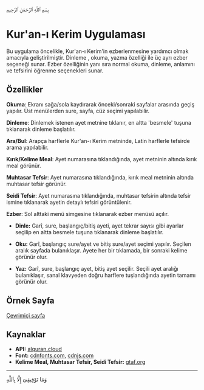
بِسْمِ ٱللَّهِ ٱلرَّحْمَٰنِ ٱلرَّحِيمِ

# Kur'an-ı Kerim Uygulaması

Bu uygulama öncelikle, Kur'an-ı Kerim'in ezberlenmesine yardımcı olmak amacıyla geliştirilmiştir. Dinleme , okuma, yazma özelliği ile üç ayrı ezber seçeneği sunar. Ezber özelliğinin yanı sıra normal  okuma,  dinleme, anlamını ve tefsirini öğrenme  seçenekleri sunar.

## Özellikler

 **Okuma**: Ekranı sağa/sola kaydırarak önceki/sonraki sayfalar arasında geçiş yapılır. Üst menülerden sure, sayfa, cüz seçimi yapılabilir.
 
 **Dinleme**: Dinlemek istenen ayet metnine tıklanır, en altta 'besmele' tuşuna tıklanarak dinleme başlatılır.
 
 **Ara/Bul**: Arapça harflerle Kur'an-ı Kerim metninde, Latin harflerle tefsirde arama yapılabilir.
 
 **Kırık/Kelime Meal**: Ayet numarasına tıklandığında, ayet metninin altında kırık meal görünür.
 
 **Muhtasar Tefsir**: Ayet numarasına tıklandığında, kırık meal metninin altında muhtasar tefsir görünür.
 
 **Seidi Tefsir**: Ayet numarasına tıklandığında, muhtasar tefsirin altında tefsir ismine tıklanarak ayetin detaylı tefsiri görüntülenir.
 
 **Ezber**: Sol alttaki menü simgesine tıklanarak ezber menüsü açılır.
 
- **Dinle:** Garî, sure, başlangıç/bitiş ayeti, ayet tekrar sayısı gibi ayarlar seçilip en altta besmele tuşuna tıklanarak dinleme başlatılır.
    
- **Oku:** Garî, başlangıç sure/ayet ve bitiş sure/ayet seçimi yapılır. Seçilen aralık sayfada bulanıklaşır. Ayete her bir tıklamada, bir sonraki kelime görünür olur.
     
- **Yaz:** Garî, sure, başlangıç ayet, bitiş ayet seçilir. Seçili ayet aralığı bulanıklaşır, sanal klavyeden doğru harflere tuşlandığında ayetin tamamı görünür olur.

## Örnek Sayfa

[Çevrimiçi sayfa](https://mustafakilic13.github.io/kuranikerim)

## Kaynaklar

- **API:** [alquran.cloud](https://alquran.cloud/)
- **Font:** [cdnfonts.com](https://www.cdnfonts.com/), [cdnjs.com](https://cdnjs.com/)
- **Kelime Meal, Muhtasar Tefsir, Seidi Tefsir:** [gtaf.org](https://gtaf.org/)

---

وَمَا تَوْفِيقِىٓ إِلَّا بِٱللَّهِ
